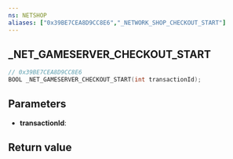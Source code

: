 ```yaml
---
ns: NETSHOP
aliases: ["0x39BE7CEA8D9CC8E6","_NETWORK_SHOP_CHECKOUT_START"]
---
```

## _NET_GAMESERVER_CHECKOUT_START

```c
// 0x39BE7CEA8D9CC8E6
BOOL _NET_GAMESERVER_CHECKOUT_START(int transactionId);
```


## Parameters
* **transactionId**: 

## Return value
